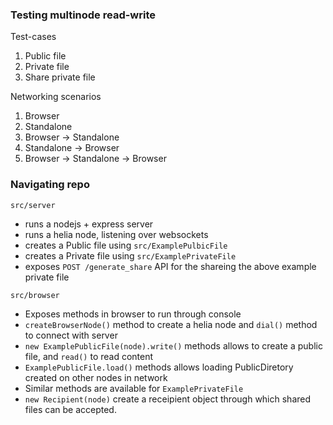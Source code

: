 ### Testing multinode read-write

Test-cases
1. Public file
2. Private file
3. Share private file

Networking scenarios
1. Browser 
2. Standalone
3. Browser -> Standalone
4. Standalone -> Browser
5. Browser -> Standalone -> Browser

### Navigating repo

`src/server`
* runs a nodejs + express server
* runs a helia node, listening over websockets
* creates a Public file using `src/ExamplePulbicFile`
* creates a Private file using `src/ExamplePrivateFile`
* exposes `POST /generate_share` API for the shareing the above example private file

`src/browser`
* Exposes methods in browser to run through console
* `createBrowserNode()` method to create a helia node and `dial()` method to connect with server
* `new ExamplePublicFile(node).write()` methods allows to create a public file, and `read()` to read content
* `ExamplePublicFile.load()` methods allows loading PublicDiretory created on other nodes in network
* Similar methods are available for `ExamplePrivateFile`
* `new Recipient(node)` create a receipient object through which shared files can be accepted.